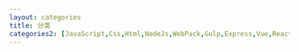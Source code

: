 ```yaml
---
layout: categories
title: 分类
categories2: [JavaScript,Css,Html,NodeJs,WebPack,Gulp,Express,Vue,React,ReactNative,other]
---
```


